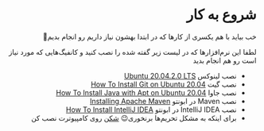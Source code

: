 <div dir="rtl" align='right'>

# شروع به کار

خب بیاید با هم یکسری از کارها که در ابتدا بهشون نیاز داریم رو انجام بدیم:muscle:	
  
لطفا این نرم‌افزارها که در لیست زیر گفته شده را نصب کنید و کانفیگ‌هایی که مورد نیاز است رو هم انجام بدید

- نصب لینوکس [Ubuntu 20.04.2.0 LTS](https://www.linuxtechi.com/ubuntu-20-04-lts-installation-steps-screenshots/)
- نصب گیت [How To Install Git on Ubuntu 20.04](https://www.digitalocean.com/community/tutorials/how-to-install-git-on-ubuntu-20-04)
- نصب جاوا [How To Install Java with Apt on Ubuntu 20.04](https://www.digitalocean.com/community/tutorials/how-to-install-java-with-apt-on-ubuntu-20-04)
- نصب Maven در ابونتو [Installing Apache Maven](https://maven.apache.org/install.html)
- نصب IntelliJ IDEA در ابونتو [How To Install IntelliJ IDEA](https://soft98.ir/software/programming/14987-%D8%A7%DB%8C%D9%86%D8%AA%D9%84%DB%8C%D8%AC-%D8%A2%DB%8C%D8%AF%DB%8C%D8%A7.html)
- برای اینکه به مشکل تحریم‌ها برنخوری:wink: [شکن](https://shecan.ir/) روی کامپیوترت نصب کن

</div>
